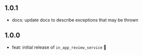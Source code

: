 ## 1.0.1

* docs: update docs to describe exceptions that may be thrown

## 1.0.0

* feat: initial release of `in_app_review_service` 🎉